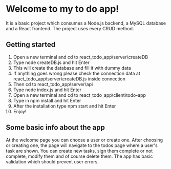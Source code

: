 # Welcome to my to do app!

It is a basic project which consumes a Node.js backend, a MySQL database and a React frontend.
The project uses every CRUD method.

## Getting started

1. Open a new terminal and cd to react_todo_app\server\createDB
2. Type node createDB.js and hit Enter
3. This will create the database and fill it with dummy data
4. If anything goes wrong please check the connection data at react_todo_app\server\createDB.js inside connection
5. Then cd to react_todo_app\server\api
6. Type node index.js and hit Enter
7. Open a new terminal and cd to react_todo_app\client\todo-app
8. Type in npm install and hit Enter
9. After the installation type npm start and hit Enter
10. Enjoy!

## Some basic info about the app

At the welcome page you can choose a user or create one.
After choosing or creating one, the page will navigate to the todos page where a user's task are shown.
You can create new tasks, sign them complete or not complete, modify them and of course delete them.
The app has basic validation which should prevent user errors.